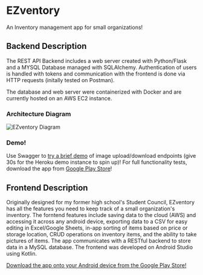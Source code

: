 # EZventory
An Inventory management app for small organizations!

## Backend Description

The REST API Backend includes a web server created with Python/Flask and a MYSQL Database managed with SQLAlchemy. Authentication of users is handled with tokens and communication with the frontend is done via HTTP requests (initally tested on Postman).

The database and web server were containerized with Docker and are currently hosted on an AWS EC2 instance.

### Architecture Diagram
![EZventory Diagram](https://user-images.githubusercontent.com/50289930/132991052-c8288757-2a0a-40a5-a82c-1f778340d8c0.jpeg)

### Demo!
Use Swagger to [try a brief demo](https://image-repo-2021.herokuapp.com/) of image upload/download endpoints (give 30s for the Heroku demo instance to spin up)! For full functionality tests, download the app from [Google Play Store](https://play.google.com/store/apps/details?id=com.dinuw.firstapp)!

## Frontend Description
Originally designed for my former high school's Student Council, EZventory has all the features you need to keep track of a small organization's inventory. The forntend features include saving data to the cloud (AWS) and accessing it across any android device, exporting data to a CSV for easy editing in Excel/Google Sheets, in-app sorting of items based on price or storage location, CRUD operations on inventory items, and the ability to take pictures of items. The app communicates with a RESTful backend to store data in a MySQL database. The frontend was developed on Android Studio using Kotlin.

[Download the app onto your Android device from the Google Play Store!](https://play.google.com/store/apps/details?id=com.dinuw.firstapp)
